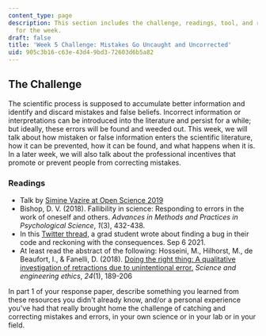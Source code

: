 ```yaml
---
content_type: page
description: This section includes the challenge, readings, tool, and response paper
  for the week.
draft: false
title: 'Week 5 Challenge: Mistakes Go Uncaught and Uncorrected'
uid: 905c3b16-c63e-43d4-9bd3-72603d6b5a82
---
```

## The Challenge

The scientific process is supposed to accumulate better information and identify and discard mistakes and false beliefs. Incorrect information or interpretations can be introduced into the literature and persist for a while; but ideally, these errors will be found and weeded out. This week, we will talk about how mistaken or false information enters the scientific literature, how it can be prevented, how it can be found, and what happens when it is. In a later week, we will also talk about the professional incentives that promote or prevent people from correcting mistakes. 

### Readings

- Talk by [Simine Vazire at Open Science 2019](https://www.youtube.com/watch?v=Yf1Ovx-OixE&t=2373s)
- Bishop, D. V. (2018). Fallibility in science: Responding to errors in the work of oneself and others. *Advances in Methods and Practices in Psychological Science*, *1*(3), 432-438. 
- In this [Twitter thread,](https://twitter.com/ScannLab/status/1434904032678645761?s=20) a grad student wrote about finding a bug in their code and reckoning with the consequences. Sep 6 2021. 
- At least read the abstract of the following: Hosseini, M., Hilhorst, M., de Beaufort, I., & Fanelli, D. (2018). [Doing the right thing: A qualitative investigation of retractions due to unintentional error.](https://link.springer.com/article/10.1007%2Fs11948-017-9894-2) *Science and engineering ethics*, *24*(1), 189-206

In part 1 of your response paper, describe something you learned from these resources you didn't already know, and/or a personal experience you've had that really brought home the challenge of catching and correcting mistakes and errors, in your own science or in your lab or in your field.